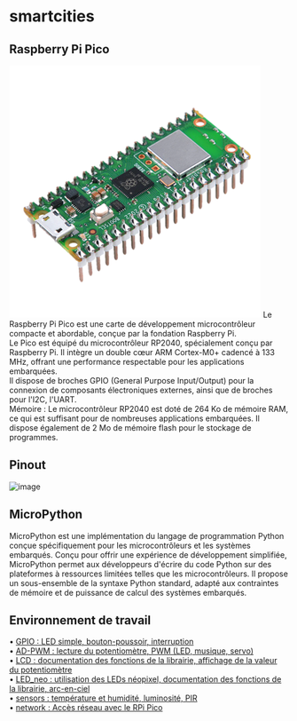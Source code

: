 # smartcities
## Raspberry Pi Pico
![image](https://github.com/hepl-decraye/smartcities/blob/main/images/Image1.png)
Le Raspberry Pi Pico est une carte de développement microcontrôleur compacte et abordable, conçue par la fondation Raspberry Pi.\
Le Pico est équipé du microcontrôleur RP2040, spécialement conçu par Raspberry Pi. Il intègre un double cœur ARM Cortex-M0+ cadencé à 133 MHz, offrant une performance respectable pour les applications embarquées.\
Il dispose de broches GPIO (General Purpose Input/Output) pour la connexion de composants électroniques externes, ainsi que de broches pour l'I2C, l'UART.\
Mémoire : Le microcontrôleur RP2040 est doté de 264 Ko de mémoire RAM, ce qui est suffisant pour de nombreuses applications embarquées. Il dispose également de 2 Mo de mémoire flash pour le stockage de programmes.
## Pinout
![image](https://github.com/hepl-decraye/smartcities/assets/159047970/efad60b1-07d8-4c34-a5c8-fec81e34dd83)
## MicroPython
MicroPython est une implémentation du langage de programmation Python conçue spécifiquement pour les microcontrôleurs et les systèmes embarqués. Conçu pour offrir une expérience de développement simplifiée, MicroPython permet aux développeurs d'écrire du code Python sur des plateformes à ressources limitées telles que les microcontrôleurs. Il propose un sous-ensemble de la syntaxe Python standard, adapté aux contraintes de mémoire et de puissance de calcul des systèmes embarqués.
## Environnement de travail
• [GPIO : LED simple, bouton-poussoir, interruption](https://github.com/hepl-decraye/smartcities/tree/main/GPIO)\
• [AD-PWM : lecture du potentiomètre, PWM (LED, musique, servo)](https://github.com/hepl-decraye/smartcities/tree/main/AD-PWM)\
• [LCD : documentation des fonctions de la librairie, affichage de la valeur du potentiomètre](https://github.com/hepl-decraye/smartcities/tree/main/LCD)\
• [LED_neo : utilisation des LEDs néopixel, documentation des fonctions de la librairie, arc-en-ciel](https://github.com/hepl-decraye/smartcities/tree/main/LED_neo)\
• [sensors : température et humidité, luminosité, PIR](https://github.com/hepl-decraye/smartcities/tree/main/sensors)\
• [network : Accès réseau avec le RPi Pico](https://github.com/hepl-decraye/smartcities/tree/main/network)
